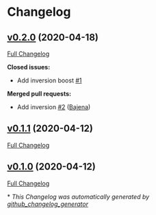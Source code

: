# Changelog

## [v0.2.0](https://github.com/Bajena/matrix_boost/tree/v0.2.0) (2020-04-18)

[Full Changelog](https://github.com/Bajena/matrix_boost/compare/v0.1.1...v0.2.0)

**Closed issues:**

- Add inversion boost [\#1](https://github.com/Bajena/matrix_boost/issues/1)

**Merged pull requests:**

- Add inversion [\#2](https://github.com/Bajena/matrix_boost/pull/2) ([Bajena](https://github.com/Bajena))

## [v0.1.1](https://github.com/Bajena/matrix_boost/tree/v0.1.1) (2020-04-12)

[Full Changelog](https://github.com/Bajena/matrix_boost/compare/v0.1.0...v0.1.1)

## [v0.1.0](https://github.com/Bajena/matrix_boost/tree/v0.1.0) (2020-04-12)

[Full Changelog](https://github.com/Bajena/matrix_boost/compare/8f26eddc7e648c0c68375b52b736535126bfd47f...v0.1.0)



\* *This Changelog was automatically generated by [github_changelog_generator](https://github.com/github-changelog-generator/github-changelog-generator)*
